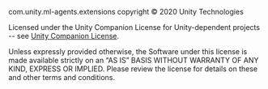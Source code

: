 com.unity.ml-agents.extensions copyright © 2020 Unity Technologies

Licensed under the Unity Companion License for Unity-dependent projects -- see
[Unity Companion License](http://www.unity3d.com/legal/licenses/Unity_Companion_License).

Unless expressly provided otherwise, the Software under this license is made
available strictly on an “AS IS” BASIS WITHOUT WARRANTY OF ANY KIND, EXPRESS OR
IMPLIED. Please review the license for details on these and other terms and
conditions.
